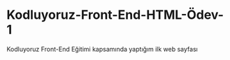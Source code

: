 # Kodluyoruz-Front-End-HTML-Ödev-1
Kodluyoruz Front-End Eğitimi kapsamında yaptığım ilk web sayfası
